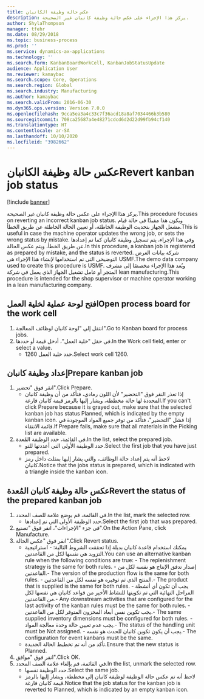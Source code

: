 ```yaml
---
title: عكس حالة وظيفة الكانبان
description: يركز هذا الإجراء على عكس حالة وظيفة كانبان غير الصحيحة.
author: ShylaThompson
manager: tfehr
ms.date: 08/29/2018
ms.topic: business-process
ms.prod: ''
ms.service: dynamics-ax-applications
ms.technology: ''
ms.search.form: KanbanBoardWorkCell, KanbanJobStatusUpdate
audience: Application User
ms.reviewer: kamaybac
ms.search.scope: Core, Operations
ms.search.region: Global
ms.search.industry: Manufacturing
ms.author: kamaybac
ms.search.validFrom: 2016-06-30
ms.dyn365.ops.version: Version 7.0.0
ms.openlocfilehash: 9cca5ea3a4c33c7f36acd18a8af7034466b3b580
ms.sourcegitcommit: 708ca25687a4e48271cdcd6d2d22d99fb94cf140
ms.translationtype: HT
ms.contentlocale: ar-SA
ms.lasthandoff: 10/10/2020
ms.locfileid: "3982662"
---
```

# <a name="revert-kanban-job-status"></a><span data-ttu-id="58c80-103">عكس حالة وظيفة الكانبان</span><span class="sxs-lookup"><span data-stu-id="58c80-103">Revert kanban job status</span></span>

[!include [banner](../../includes/banner.md)]

<span data-ttu-id="58c80-104">يركز هذا الإجراء على عكس حالة وظيفة كانبان غير الصحيحة.</span><span class="sxs-lookup"><span data-stu-id="58c80-104">This procedure focuses on reverting an incorrect kanban job status.</span></span> <span data-ttu-id="58c80-105">ويكون هذا مفيدًا في حالة قيام مشغل الجهاز بتحديث الوظيفة الخاطئة، أو تعيين الحالة الخاطئة عن طريق الخطأ.</span><span class="sxs-lookup"><span data-stu-id="58c80-105">This is useful in case the machine operator updates the wrong job, or sets the wrong status by mistake.</span></span> <span data-ttu-id="58c80-106">وفي هذا الإجراء، يتم تسجيل وظيفة كانبان كما تم إعدادها عن طريق الخطأ، ويتم عكس الحالة.</span><span class="sxs-lookup"><span data-stu-id="58c80-106">In this procedure, a kanban job is registered as prepared by mistake, and the status is reverted.</span></span> <span data-ttu-id="58c80-107">شركة بيانات العرض التوضيحي التي تم استخدامها لإنشاء هذا الإجراء هي USMF.</span><span class="sxs-lookup"><span data-stu-id="58c80-107">The demo data company used to create this procedure is USMF.</span></span> <span data-ttu-id="58c80-108">ويُعد هذا الإجراء مخصصًا إلى مشرف المتجر أو عامل تشغيل الجهاز الذي يعمل في شركة lean manufacturing.</span><span class="sxs-lookup"><span data-stu-id="58c80-108">This procedure is intended for the shop supervisor or machine operator working in a lean manufacturing company.</span></span>


## <a name="open-process-board-for-the-work-cell"></a><span data-ttu-id="58c80-109">افتح لوحة عملية لخلية العمل</span><span class="sxs-lookup"><span data-stu-id="58c80-109">Open process board for the work cell</span></span>
1. <span data-ttu-id="58c80-110">انتقل إلى "‏‫لوحة كانبان لوظائف المعالجة‬".</span><span class="sxs-lookup"><span data-stu-id="58c80-110">Go to Kanban board for process jobs.</span></span>
2. <span data-ttu-id="58c80-111">في حقل "خلية العمل"، أدخل قيمة أو حددها.</span><span class="sxs-lookup"><span data-stu-id="58c80-111">In the Work cell field, enter or select a value.</span></span>
    * <span data-ttu-id="58c80-112">حدد خلية العمل 1260.</span><span class="sxs-lookup"><span data-stu-id="58c80-112">Select work cell 1260.</span></span>  

## <a name="prepare-kanban-job"></a><span data-ttu-id="58c80-113">إعداد وظيفة كانبان</span><span class="sxs-lookup"><span data-stu-id="58c80-113">Prepare kanban job</span></span>
1. <span data-ttu-id="58c80-114">انقر فوق "تحضير‬".</span><span class="sxs-lookup"><span data-stu-id="58c80-114">Click Prepare.</span></span>
    * <span data-ttu-id="58c80-115">إذا تعذر النقر فوق "التحضير" لأن اللون رمادي، فتأكد من أن وظيفة كانبان المحددة لها حالة مخططة، ويشار إليها بالرمز قيمة كانبان فارغة.</span><span class="sxs-lookup"><span data-stu-id="58c80-115">If you can't click Prepare because it is grayed out, make sure that the selected kanban job has status Planned, which is indicated by the empty kanban icon.</span></span> <span data-ttu-id="58c80-116">إذا فشل "التحضير"، فتأكد من توفر جميع المواد الموجودة في قائمة الانتقاء.</span><span class="sxs-lookup"><span data-stu-id="58c80-116">If Prepare fails, make sure that all materials in the Picking list are available.</span></span>  
2. <span data-ttu-id="58c80-117">في القائمة، حدد الوظيفة المُعدة.</span><span class="sxs-lookup"><span data-stu-id="58c80-117">In the list, select the prepared job.</span></span>
    * <span data-ttu-id="58c80-118">حدد الوظيفة الأولى التي أعددتها للتو.</span><span class="sxs-lookup"><span data-stu-id="58c80-118">Select the first job that you have just prepared.</span></span>  
    * <span data-ttu-id="58c80-119">لاحظ أنه يتم إعداد حالة الوظائف، والتي يشار إليها بمثلث داخل رمز كانبان.</span><span class="sxs-lookup"><span data-stu-id="58c80-119">Notice that the jobs status is prepared, which is indicated with a triangle inside the kanban icon.</span></span>  

## <a name="revert-the-status-of-the-prepared-kanban-job"></a><span data-ttu-id="58c80-120">عكس حالة وظيفة كانبان المُعدة</span><span class="sxs-lookup"><span data-stu-id="58c80-120">Revert the status of the prepared kanban job</span></span>
1. <span data-ttu-id="58c80-121">في القائمة، قم بوضع علامة للصف المحدد.</span><span class="sxs-lookup"><span data-stu-id="58c80-121">In the list, mark the selected row.</span></span>
    * <span data-ttu-id="58c80-122">حدد الوظيفة الأولى التي تم إعدادها.</span><span class="sxs-lookup"><span data-stu-id="58c80-122">Select the first job that was prepared.</span></span>  
2. <span data-ttu-id="58c80-123">في جزء "الإجراءات"، انقر فوق "تصنيع".</span><span class="sxs-lookup"><span data-stu-id="58c80-123">On the Action Pane, click Manufacture.</span></span>
3. <span data-ttu-id="58c80-124">انقر فوق "عكس الحالة".</span><span class="sxs-lookup"><span data-stu-id="58c80-124">Click Revert status.</span></span>
    * <span data-ttu-id="58c80-125">يمكنك استخدام قاعدة كانبان بديلة إذا تحققت الشروط التالية:  - استراتيجية التزويد هي نفسها لكل من القاعدتين.</span><span class="sxs-lookup"><span data-stu-id="58c80-125">You can use an alternative kanban rule when the following conditions are true:  - The replenishment strategy is the same for both rules.</span></span>  <span data-ttu-id="58c80-126">- إصدار تدفق الإنتاج هو نفسه لكل من القاعدتين.</span><span class="sxs-lookup"><span data-stu-id="58c80-126">- The version of the production flow is the same for both rules.</span></span>  <span data-ttu-id="58c80-127">- المنتج الذي تم توفيره هو نفسه لكل من القاعدتين.</span><span class="sxs-lookup"><span data-stu-id="58c80-127">- The product that is supplied is the same for both rules.</span></span>  <span data-ttu-id="58c80-128">- يجب أن تكون أي أنشطة المراحل النهائية التي تم تكوينها للنشاط الأخير من قواعد كانبان هي نفسها لكل من القاعدتين.</span><span class="sxs-lookup"><span data-stu-id="58c80-128">- Any downstream activities that are configured for the last activity of the kanban rules must be the same for both rules.</span></span>  <span data-ttu-id="58c80-129">- يجب تكوين نفس أبعاد المخزون المتوفر لكل من القاعدتين.</span><span class="sxs-lookup"><span data-stu-id="58c80-129">- The same supplied inventory dimensions must be configured for both rules.</span></span>  <span data-ttu-id="58c80-130">- يجب عدم تعيين حالة وحدة معالجة المواد.</span><span class="sxs-lookup"><span data-stu-id="58c80-130">- The status of the handling unit must be Not assigned.</span></span>  <span data-ttu-id="58c80-131">- يجب أن يكون تكوين كانبان للحدث هو نفسه.</span><span class="sxs-lookup"><span data-stu-id="58c80-131">- The configuration for event kanbans must be the same.</span></span>  
    * <span data-ttu-id="58c80-132">تأكد من أنه تم تخطيط الحالة الجديدة.</span><span class="sxs-lookup"><span data-stu-id="58c80-132">Ensure that the new status is Planned.</span></span>  
4. <span data-ttu-id="58c80-133">انقر فوق "موافق".</span><span class="sxs-lookup"><span data-stu-id="58c80-133">Click OK.</span></span>
5. <span data-ttu-id="58c80-134">في القائمة، قم بإلغاء علامة الصف المحدد.</span><span class="sxs-lookup"><span data-stu-id="58c80-134">In the list, unmark the selected row.</span></span>
    * <span data-ttu-id="58c80-135">حدد الوظيفة نفسها.</span><span class="sxs-lookup"><span data-stu-id="58c80-135">Select the same job.</span></span>  
    * <span data-ttu-id="58c80-136">لاحظ أنه تم عكس حالة الوظيفة لوظيفة كانبان إلى مخططة، ويشار إليها بالرمز قيمة كانبان فارغة.</span><span class="sxs-lookup"><span data-stu-id="58c80-136">Notice that the job status for the kanban job is reverted to Planned, which is indicated by an empty kanban icon.</span></span>  

